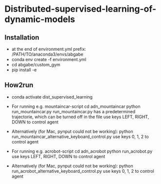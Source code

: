 # Distributed-supervised-learning-of-dynamic-models 

## Installation
  
  - at the end of environment.yml prefix: /PATH/TO/anaconda3/envs/abgabe
  - conda env create -f environment.yml
  - cd abgabe/custom_gym
  - pip install -e

## How2run
  
  - conda activate dist_supervised_learning
  - For running e.g. mountaincar-script
       cd adn_mountaincar
       python run_mountaincar.py
       run_mountaincar.py has a predetermined trajectorie,
       which can be turned off in the file
       use keys LEFT, RIGHT, DOWN to control agent
   - Alternatively (for Mac, pynput could not be working):
       python run_mountaincar_alternative_keyboard_control.py
       use keys 0, 1, 2 to control agent

  - For running e.g. acrobot-script
       cd adn_acrobot
       python run_acrobot.py
       use keys LEFT, RIGHT, DOWN to control agent
   - Alternatively (for Mac, pynput could not be working):
       python run_acrobot_alternative_keyboard_control.py
       use keys 0, 1, 2 to control agent




